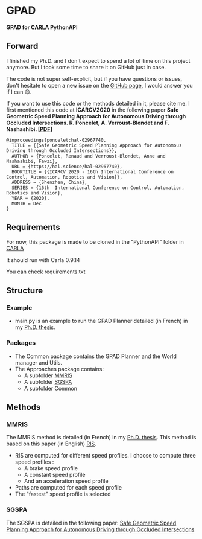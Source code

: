# GPAD
__GPAD for [CARLA](https://github.com/carla-simulator/carla) PythonAPI__

## Forward
I finished my Ph.D. and I don't expect to spend a lot of time on this project anymore.
But I took some time to share it on GitHub just in case.

The code is not super self-explicit, 
but if you have questions or issues,
don't hesitate to open a new issue on the [GitHub page](https://github.com/renaudponcelet/GPAD), I would answer you
if I can :blush:.

If you want to use this code or the methods detailed in it, please cite me.
I first mentioned this code at __ICARCV2020__ 
in the following paper 
__Safe Geometric Speed Planning Approach for Autonomous Driving through Occluded Intersections.
R. Poncelet, A. Verroust-Blondet and F. Nashashibi. [[PDF]](https://hal.science/hal-02967740v2/document)__
```
@inproceedings{poncelet:hal-02967740,
  TITLE = {{Safe Geometric Speed Planning Approach for Autonomous Driving through Occluded Intersections}},
  AUTHOR = {Poncelet, Renaud and Verroust-Blondet, Anne and Nashashibi, Fawzi},
  URL = {https://hal.science/hal-02967740},
  BOOKTITLE = {{ICARCV 2020 - 16th International Conference on Control, Automation, Robotics and Vision}},
  ADDRESS = {Shenzhen, China},
  SERIES = {16th  International Conference on Control, Automation, Robotics and Vision},
  YEAR = {2020},
  MONTH = Dec
}
```

## Requirements

For now, this package is made to be cloned in the "PythonAPI"
folder in [CARLA](https://github.com/carla-simulator/carla)

It should run with Carla 0.9.14

You can check requirements.txt

## Structure

### Example
- main.py is an example to run the GPAD Planner detailed (in French) in my [Ph.D. thesis](https://renaudponcelet.zetmus.fr/these.pdf).

### Packages
- The Common package contains the GPAD Planner and the World manager and Utils.
- The Approaches package contains:
  - A subfolder [MMRIS](#MMRIS)
  - A subfolder [SGSPA](#SGSPA)
  - A subfolder Common

## Methods

### MMRIS
The MMRIS method is detailed (in French) in my [Ph.D. thesis](https://renaudponcelet.zetmus.fr/these.pdf).
This method is based on this paper (in English) [RIS](https://inria.hal.science/hal-01903318).
- RIS are computed for different speed profiles. I choose to compute three speed profiles : 
  - A brake speed profile
  - A constant speed profile
  - And an acceleration speed profile
- Paths are computed for each speed profile
- The "fastest" speed profile is selected

### SGSPA
The SGSPA is detailed in the following paper:
[Safe Geometric Speed Planning Approach for Autonomous Driving through Occluded Intersections](https://hal.science/hal-02967740v2)